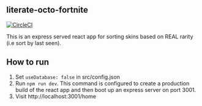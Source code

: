 ## literate-octo-fortnite

[![CircleCI](https://circleci.com/gh/StigAkl/literate-octo-fortnite/tree/master.svg?style=svg)](https://circleci.com/gh/StigAkl/literate-octo-fortnite/tree/master)

This is an express served react app for sorting skins based on REAL rarity (i.e sort by last seen). 
## How to run
1. Set ```useDatabase: false``` in src/config.json
2. Run ```npm run dev```. This command is configured to create a production build of the react app and then boot up an express server on port 3001. 
3. Visit http://localhost:3001/home 
